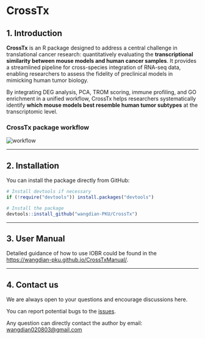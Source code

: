 # CrossTx

## 1. Introduction

**CrossTx** is an R package designed to address a central challenge in translational cancer research: quantitatively evaluating the **transcriptional similarity between mouse models and human cancer samples**. It provides a streamlined pipeline for cross-species integration of RNA-seq data, enabling researchers to assess the fidelity of preclinical models in mimicking human tumor biology.

By integrating DEG analysis, PCA, TROM scoring, immune profiling, and GO enrichment in a unified workflow, CrossTx helps researchers systematically identify **which mouse models best resemble human tumor subtypes** at the transcriptomic level.

### CrossTx package workflow

![workflow](./figure/workflow.png)

---

## 2. Installation

You can install the package directly from GitHub:

```r
# Install devtools if necessary
if (!require("devtools")) install.packages("devtools")

# Install the package
devtools::install_github("wangdian-PKU/CrossTx")
```

---

## 3. User Manual

Detailed guidance of how to use IOBR could be found in the https://wangdian-pku.github.io/CrossTxManual/.

---

## 4. Contact us

We are always open to your questions and encourage discussions here.

You can report potential bugs to the [issues](https://github.com/wangdian-PKU/CrossTx/issues).

Any question can directly contact the author by email: wangdian020803@gmail.com

